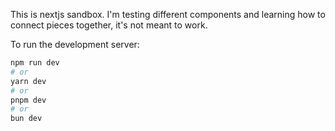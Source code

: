 This is nextjs sandbox. I'm testing different components and learning how to connect pieces together, it's not meant to work.

To run the development server:

```bash
npm run dev
# or
yarn dev
# or
pnpm dev
# or
bun dev
```
